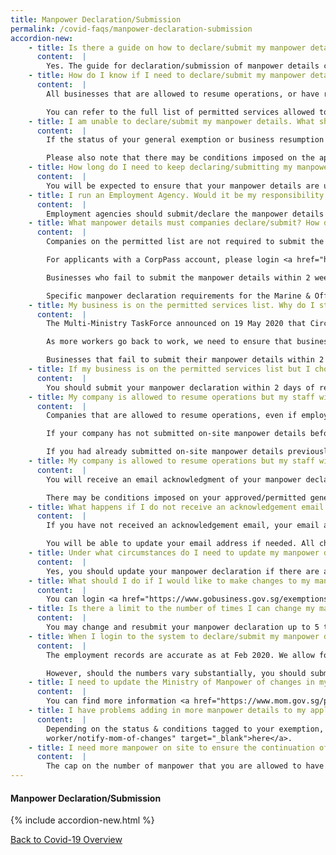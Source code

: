 ```yaml
---
title: Manpower Declaration/Submission
permalink: /covid-faqs/manpower-declaration-submission
accordion-new:
    - title: Is there a guide on how to declare/submit my manpower details?
      content:  |        
        Yes. The guide for declaration/submission of manpower details can be found <a href="https://file.go.gov.sg/essentialmanpowerguide25sep.pdf" target="_blank">here</a>.
    - title: How do I know if I need to declare/submit my manpower details?
      content:  |            
        All businesses that are allowed to resume operations, or have received an approval for their General Exemption application, are required to do so.

        You can refer to the full list of permitted services allowed to resume operations <a href="images/covid/Permittedserviceslist2.pdf" target="_blank">here</a>.
    - title: I am unable to declare/submit my manpower details. What should I do?
      content:  |
        If the status of your general exemption or business resumption is not reflected as “approved” or “permitted”, you will be unable to declare your manpower details. If you require assistance, please write to MTI at <a href = "mailto: covid_gobusiness@mti.gov.sg">covid_gobusiness@mti.gov.sg</a>.

        Please also note that there may be conditions imposed on the approval of your general exemption. These conditions will be indicated in your official email notification of approval. Alternatively, you may also login <a href="https://www.gobusiness.gov.sg/exemptions" target="_blank">here</a> to check your exemption application for any conditions to your approval.  
    - title: How long do I need to keep declaring/submitting my manpower details? Do I need to update this information on a daily basis whenever there are changes to my manpower count?
      content:  |
        You will be expected to ensure that your manpower details are updated for the entire duration of the phased resumption of businesses. Any significant changes to the manpower count or manpower details which you had declared/submitted earlier should be updated as soon as possible.  
    - title: I run an Employment Agency. Would it be my responsibility to submit/declare my manpower details or should companies that hire these contract employees be responsible?
      content:  |  
        Employment agencies should submit/declare the manpower details for all employees under their direct employment, regardless of where they are deployed.
    - title: What manpower details must companies declare/submit? How do I declare/submit my manpower details?
      content:  |  
        Companies on the permitted list are not required to submit the NRIC/FIN for their workers. They will only need to declare their manpower numbers (i.e. total number of manpower on-site and the maximum number of manpower on-site at any given time).

        For applicants with a CorpPass account, please login <a href="https://www.gobusiness.gov.sg/exemptions" target="_blank">here</a>. Thereafter, please click on the button “submit manpower”, which will be made available only for permitted business resumptions/ general exemptions.

        Businesses who fail to submit the manpower details within 2 weeks of resuming operations will be in breach of the COVID-19 (Temporary Measures) Act. First-time offenders found operating will face a fine of up to $10,000, imprisonment of up to six months, or both. Subsequent offences may face a fine of up to $20,000, imprisonment of up to twelve months, or both.

        Specific manpower declaration requirements for the Marine & Offshore and Process sectors can be found here.       
    - title: My business is on the permitted services list. Why do I still need to declare my manpower details?
      content:  |  
        The Multi-Ministry TaskForce announced on 19 May 2020 that Circuit Breaker measures will be gradually eased from 2 June 2020, and businesses will be allowed to resume activities in a phased manner.

        As more workers go back to work, we need to ensure that businesses resume operations in a safe way. Hence, businesses that are allowed to resume operations are required to declare their manpower details.

        Businesses that fail to submit their manpower details within 2 weeks of resuming operations will be in breach of the COVID-19 (Temporary Measures) Act. First-time offenders found operating will face a fine of up to $10,000, imprisonment of up to six months, or both. Subsequent offences may face a fine of up to $20,000, imprisonment of up to twelve months, or both.
    - title: If my business is on the permitted services list but I choose to resume my business operations at a later date when do I need to submit my manpower declaration?
      content:  |
        You should submit your manpower declaration within 2 days of resumption of your business operations.
    - title: My company is allowed to resume operations but my staff will be continuing to work from home. How should I submit my manpower declaration?
      content:  |
        Companies that are allowed to resume operations, even if employees are working from home, must submit their manpower declaration within 2 days of resuming operations.

        If your company has not submitted on-site manpower details before and is not operating on-site, please click on the “declare 0 button” to declare “0” manpower working on-site.

        If you had already submitted on-site manpower details previously but are now ceasing on-site operations, click on the “reset to 0” button under the field “total number of manpower working on-site” to declare “0” manpower working on-site.
    - title: My company is allowed to resume operations but my staff will be continuing to work from home. How should I submit my manpower declaration?
      content:  |
        You will receive an email acknowledgment of your manpower declaration. You can only resume operations from the specified date indicated against your business resumption status, when you login <a href="https://www.gobusiness.gov.sg/exemptions" target="_blank">here</a>.

        There may be conditions imposed on your approved/permitted general exemption/business resumption. These conditions will also be indicated in the email acknowledgement of your manpower declaration. Alternatively, you may login <a href="https://www.gobusiness.gov.sg/exemptions" target="_blank">here</a> to check your general exemption/business resumption status for any conditions to your approval.
    - title: What happens if I do not receive an acknowledgement email after I have declared my manpower details?
      content:  |
        If you have not received an acknowledgement email, your email address may be inaccurately captured on our system. For applicants with a CorpPass account, kindly login here to verify that your email address is accurately reflected.

        You will be able to update your email address if needed. All changes will be reflected immediately. You will also be able to check whether your declaration has been captured. You should resubmit the declaration if it has not been captured.
    - title: Under what circumstances do I need to update my manpower declaration? Do I need to do so if there is a change in the number of employees/workers working on-site?
      content:  |
        Yes, you should update your manpower declaration if there are any changes to (i) the total number of employees/workers working on-site and (ii) the maximum number of workers on-site at any given time.
    - title: What should I do if I would like to make changes to my manpower declaration?
      content:  |
        You can login <a href="https://www.gobusiness.gov.sg/exemptions" target="_blank">here</a> and click on your business resumption to resubmit your manpower declaration.
    - title: Is there a limit to the number of times I can change my manpower declaration details?
      content:  |     
        You may change and resubmit your manpower declaration up to 5 times a day.
    - title: When I login to the system to declare/submit my manpower details, I notice that “the number of employees/workers under my employment” reflected is incorrect. What should I do?
      content:  |   
        The employment records are accurate as at Feb 2020. We allow for reasonable fluctuations to this number. Therefore, you should continue to declare your manpower details.

        However, should the numbers vary substantially, you should submit a copy of your manpower records with the Ministry of Manpower (MOM) and/or the Central Provident Fund (CPF) to MTI at <a href = "mailto: covid_gobusiness@mti.gov.sg.">covid_gobusiness@mti.gov.sg</a> .
    - title: I need to update the Ministry of Manpower of changes in my foreign workers’ particulars (e.g. residential address) during their employment. Where can I find more information about this?
      content:  |   
        You can find more information <a href="https://www.mom.gov.sg/passes-and-permits/work-permit-for-foreign-worker/notify-mom-of-changes" target="_blank">here</a>.
    - title: I have problems adding in more manpower details to my application. Why is it so?
      content:  |  
        Depending on the status & conditions tagged to your exemption, each application is allotted a specific manpower quota. You will not be able to add more employees to your application once you have reached the allotted quota. The cap on the number of employees that you are allowed to have on-site is necessary to minimise the movement of workers to and from work. We are aware that this will be disruptive for businesses, but it is also essential in the fight against COVID-19.
        worker/notify-mom-of-changes" target="_blank">here</a>.
    - title: I need more manpower on site to ensure the continuation of my business activities. What should I do?
      content:  |                         
        The cap on the number of manpower that you are allowed to have on-site is necessary to minimise the movement of employees to and from work. Should you require additional manpower, please submit an application for Additional Manpower <a href="https://form.gov.sg/#!/5ec36d8b153ba4001171e326" target="_blank">here</a>. Do note that the application will be subject to assessment by the respective agencies.
---
```


#### Manpower Declaration/Submission
{% include accordion-new.html %}

[Back to Covid-19 Overview](/covid/)
